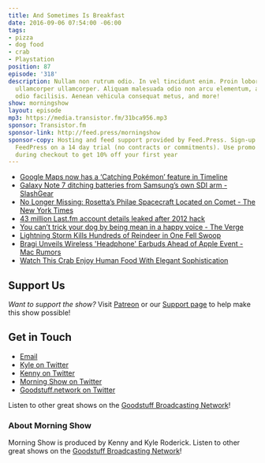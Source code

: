 ```yaml
---
title: And Sometimes Is Breakfast
date: 2016-09-06 07:54:00 -06:00
tags:
- pizza
- dog food
- crab
- Playstation
position: 87
episode: '318'
description: Nullam non rutrum odio. In vel tincidunt enim. Proin lobortis ipsum non
  ullamcorper ullamcorper. Aliquam malesuada odio non arcu elementum, a imperdiet
  odio facilisis. Aenean vehicula consequat metus, and more!
show: morningshow
layout: episode
mp3: https://media.transistor.fm/31bca956.mp3
sponsor: Transistor.fm
sponsor-link: http://feed.press/morningshow
sponsor-copy: Hosting and feed support provided by Feed.Press. Sign-up today and try
  FeedPress on a 14 day trial (no contracts or commitments). Use promo code `morningshow`
  during checkout to get 10% off your first year
---
```


* [Google Maps now has a ‘Catching Pokémon’ feature in Timeline](http://thenextweb.com/apps/2016/09/05/google-maps-has-now-added-a-catching-pokemon-feature-in-timeline/)
* [Galaxy Note 7 ditching batteries from Samsung’s own SDI arm - SlashGear](http://www.slashgear.com/galaxy-note-7-ditching-batteries-from-samsungs-own-sdi-arm-05454773/)
* [No Longer Missing: Rosetta’s Philae Spacecraft Located on Comet - The New York Times](http://www.nytimes.com/2016/09/06/science/philae-spacecraft-rosetta-comet.html)
* [43 million Last.fm account details leaked after 2012 hack](http://betanews.com/2016/09/04/last-fm-password-leak/)
* [You can’t trick your dog by being mean in a happy voice - The Verge](http://www.theverge.com/2016/8/29/12700482/dogs-understand-speech-language-vocabulary-tone)
* [Lightning Storm Kills Hundreds of Reindeer in One Fell Swoop](http://gizmodo.com/lightning-storm-kills-hundreds-of-reindeer-in-one-fell-1785886200)
* [Bragi Unveils Wireless 'Headphone' Earbuds Ahead of Apple Event - Mac Rumors](http://www.macrumors.com/2016/09/05/bragi-unveils-headphone-apple-event/)
* [Watch This Crab Enjoy Human Food With Elegant Sophistication](http://sploid.gizmodo.com/watch-this-crab-enjoy-his-meal-with-elegant-sophisticat-1786191363)

## Support Us
*Want to support the show?* Visit [Patreon](http://patreon.com/morningshow) or our [Support page](http://goodstuff.network/support) to help make this show possible!

## Get in Touch
* [Email](mailto:kyle@goodstuff.network)
* [Kyle on Twitter](http://twitter.com/dogburps)
* [Kenny on Twitter](http://twitter.com/pizzarobotics)
* [Morning Show on Twitter](http://twitter.com/morningshowam)
* [Goodstuff.network on Twitter](http://twitter.com/goodstufffm)

Listen to other great shows on the [Goodstuff Broadcasting Network](http://goodstuff.network/shows)!

### About Morning Show
Morning Show is produced by Kenny and Kyle Roderick. Listen to other great shows on the [Goodstuff Broadcasting Network](http://goodstuff.network/)!
